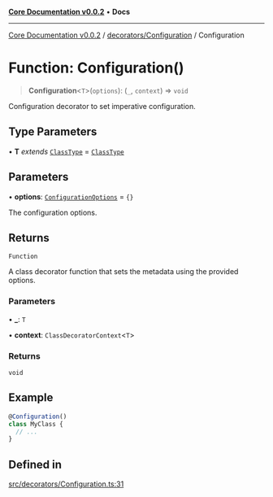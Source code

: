 [**Core Documentation v0.0.2**](../../../README.md) • **Docs**

***

[Core Documentation v0.0.2](../../../modules.md) / [decorators/Configuration](../README.md) / Configuration

# Function: Configuration()

> **Configuration**\<`T`\>(`options`): (`_`, `context`) => `void`

Configuration decorator to set imperative configuration.

## Type Parameters

• **T** *extends* [`ClassType`](../../../definitions/type-aliases/ClassType.md) = [`ClassType`](../../../definitions/type-aliases/ClassType.md)

## Parameters

• **options**: [`ConfigurationOptions`](../interfaces/ConfigurationOptions.md) = `{}`

The configuration options.

## Returns

`Function`

A class decorator function that sets the metadata using the provided options.

### Parameters

• **\_**: `T`

• **context**: `ClassDecoratorContext`\<`T`\>

### Returns

`void`

## Example

```typescript
@Configuration()
class MyClass {
  // ...
}
```

## Defined in

[src/decorators/Configuration.ts:31](https://github.com/stonemjs/core/blob/dd7eaec566465ef84c36b87b824f8ea9ab76e8fa/src/decorators/Configuration.ts#L31)

